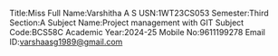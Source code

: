 Title:Miss
Full Name:Varshitha A S
USN:1WT23CS053
Semester:Third
Section:A
Subject Name:Project management with GIT
Subject Code:BCS58C
Academic Year:2024-25
Mobile No:9611199278
Email ID:varshaasg1989@gmail.com
